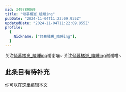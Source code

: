 ```yaml
---
mid: 349789869
title: "倾慕橘崽_瞌睡ing"
pubDate: "2024-11-04T11:22:09.955Z"
updatedDate: "2024-11-04T11:22:09.955Z"
profile:
  {
    Nickname: ["倾慕橘崽_瞌睡ing"],
  }
---
```


关注[倾慕橘崽_瞌睡ing](https://space.bilibili.com/349789869)谢谢喵~ 关注[倾慕橘崽_瞌睡ing](https://space.bilibili.com/349789869)谢谢喵~

## 此条目有待补充
你可以在[这里](https://github.com/Yuhanawa/VTuber.ICU/edit/master/src/content/v/倾慕橘崽_瞌睡ing/index.md)编辑本文

